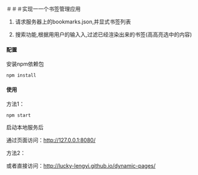 ＃＃＃实现⼀一个书签管理应⽤

1. 请求服务器上的bookmarks.json,并显式书签列表

2. 搜索功能,根据⽤用户的输⼊入,过滤已经渲染出来的书签(⾼高亮选中的内容)

#### 配置

安装npm依赖包

```
npm install
```

#### 使用
方法1：

```
npm start
```

启动本地服务后

通过页面访问：http://127.0.0.1:8080/

方法2：

或者直接访问：http://lucky-lengyi.github.io/dynamic-pages/

